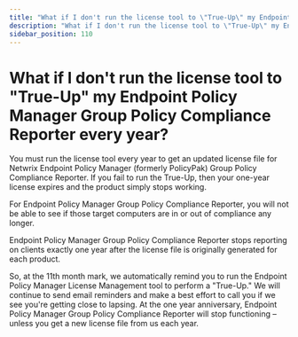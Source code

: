 ```yaml
---
title: "What if I don't run the license tool to \"True-Up\" my Endpoint Policy Manager Group Policy Compliance Reporter every year?"
description: "What if I don't run the license tool to \"True-Up\" my Endpoint Policy Manager Group Policy Compliance Reporter every year?"
sidebar_position: 110
---
```


# What if I don't run the license tool to "True-Up" my Endpoint Policy Manager Group Policy Compliance Reporter every year?

You must run the license tool every year to get an updated license file for Netwrix Endpoint Policy
Manager (formerly PolicyPak) Group Policy Compliance Reporter. If you fail to run the True-Up, then
your one-year license expires and the product simply stops working.

For Endpoint Policy Manager Group Policy Compliance Reporter, you will not be able to see if those
target computers are in or out of compliance any longer.

Endpoint Policy Manager Group Policy Compliance Reporter stops reporting on clients exactly one
year after the license file is originally generated for each product.

So, at the 11th month mark, we automatically remind you to run the Endpoint Policy Manager License
Management tool to perform a "True-Up." We will continue to send email reminders and make a best
effort to call you if we see you're getting close to lapsing. At the one year anniversary, Endpoint
Policy Manager Group Policy Compliance Reporter will stop functioning – unless you get a new license
file from us each year.

